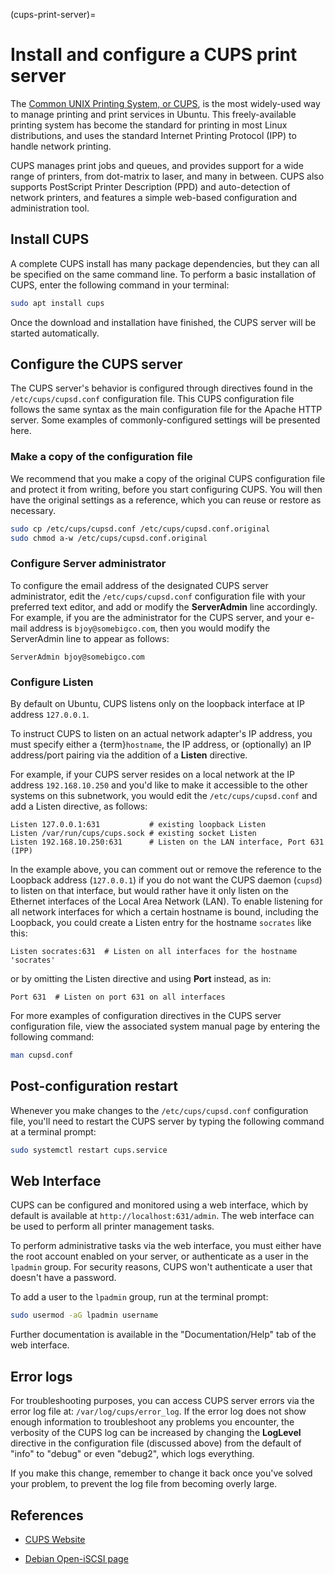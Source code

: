 (cups-print-server)=
# Install and configure a CUPS print server

The [Common UNIX Printing System, or CUPS](https://openprinting.github.io/cups/doc/overview.html), is the most widely-used way to manage printing and print services in Ubuntu. This freely-available printing system has become the standard for printing in most Linux distributions, and uses the standard Internet Printing Protocol (IPP) to handle network printing.

CUPS manages print jobs and queues, and provides support for a wide range of printers, from dot-matrix to laser, and many in between. CUPS also supports PostScript Printer Description (PPD) and auto-detection of network printers, and features a simple web-based configuration and administration tool.

## Install CUPS

A complete CUPS install has many package dependencies, but they can all be specified on the same command line. To perform a basic installation of CUPS, enter the following command in your terminal:

```bash
sudo apt install cups
```

Once the download and installation have finished, the CUPS server will be started automatically.

## Configure the CUPS server

The CUPS server's behavior is configured through directives found in the `/etc/cups/cupsd.conf` configuration file. This CUPS configuration file follows the same syntax as the main configuration file for the Apache HTTP server. Some examples of commonly-configured settings will be presented here.

### Make a copy of the configuration file

We recommend that you make a copy of the original CUPS configuration file and protect it from writing, before you start configuring CUPS. You will then have the original settings as a reference, which you can reuse or restore as necessary.

```bash
sudo cp /etc/cups/cupsd.conf /etc/cups/cupsd.conf.original
sudo chmod a-w /etc/cups/cupsd.conf.original
```

### Configure Server administrator

To configure the email address of the designated CUPS server administrator, edit the `/etc/cups/cupsd.conf` configuration file with your preferred text editor, and add or modify the **ServerAdmin** line accordingly. For example, if you are the administrator for the CUPS server, and your e-mail address is `bjoy@somebigco.com`, then you would modify the ServerAdmin line to appear as follows:

```text
ServerAdmin bjoy@somebigco.com
```

### Configure Listen

By default on Ubuntu, CUPS listens only on the loopback interface at IP address `127.0.0.1`.

To instruct CUPS to listen on an actual network adapter's IP address, you must specify either a {term}`hostname`, the IP address, or (optionally) an IP address/port pairing via the addition of a **Listen** directive.

For example, if your CUPS server resides on a local network at the IP address `192.168.10.250` and you'd like to make it accessible to the other systems on this subnetwork, you would edit the `/etc/cups/cupsd.conf` and add a Listen directive, as follows:

```text
Listen 127.0.0.1:631           # existing loopback Listen
Listen /var/run/cups/cups.sock # existing socket Listen
Listen 192.168.10.250:631      # Listen on the LAN interface, Port 631 (IPP)
```

In the example above, you can comment out or remove the reference to the Loopback address (`127.0.0.1`) if you do not want the CUPS daemon (`cupsd`) to listen on that interface, but would rather have it only listen on the Ethernet interfaces of the Local Area Network (LAN). To enable listening for all network interfaces for which a certain hostname is bound, including the Loopback, you could create a Listen entry for the hostname `socrates` like this:

```text    
Listen socrates:631  # Listen on all interfaces for the hostname 'socrates'
```

or by omitting the Listen directive and using **Port** instead, as in:

```text
Port 631  # Listen on port 631 on all interfaces
```

For more examples of configuration directives in the CUPS server configuration file, view the associated system manual page by entering the following command:

```bash
man cupsd.conf
```

## Post-configuration restart

Whenever you make changes to the `/etc/cups/cupsd.conf` configuration file, you'll need to restart the CUPS server by typing the following command at a terminal prompt:

```bash
sudo systemctl restart cups.service
```

## Web Interface

CUPS can be configured and monitored using a web interface, which by default is available at `http://localhost:631/admin`. The web interface can be used to perform all printer management tasks.

To perform administrative tasks via the web interface, you must either have the root account enabled on your server, or authenticate as a user in the `lpadmin` group. For security reasons, CUPS won't authenticate a user that doesn't have a password.

To add a user to the `lpadmin` group, run at the terminal prompt:

```bash
sudo usermod -aG lpadmin username
```

Further documentation is available in the "Documentation/Help" tab of the web interface.

## Error logs

For troubleshooting purposes, you can access CUPS server errors via the error log file at: `/var/log/cups/error_log`. If the error log does not show enough information to troubleshoot any problems you encounter, the verbosity of the CUPS log can be increased by changing the **LogLevel** directive in the configuration file (discussed above) from the default of "info" to "debug" or even "debug2", which logs everything.

If you make this change, remember to change it back once you've solved your problem, to prevent the log file from becoming overly large.

## References

* [CUPS Website](http://www.cups.org/)

* [Debian Open-iSCSI page](http://wiki.debian.org/SAN/iSCSI/open-iscsi)

